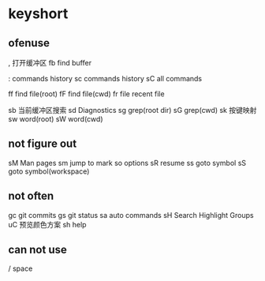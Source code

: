 # keyshort
## ofenuse
<leader>,   打开缓冲区
<leader>fb  find buffer

<leader>:   commands history
<leader>sc  commands history
<leader>sC  all commands

<leader>ff  find file(root)
<leader>fF  find file(cwd)
<leader>fr  file recent file

<leader>sb  当前缓冲区搜索
<leader>sd  Diagnostics
<leader>sg  grep(root dir)
<leader>sG  grep(cwd)
<leader>sk  按键映射
<leader>sw  word(root)
<leader>sW  word(cwd)

## not figure out
<leader>sM  Man pages
<leader>sm  jump to mark
<leader>so  options
<leader>sR  resume
<leader>ss goto symbol
<leader>sS goto symbol(workspace)

## not often
<leader>gc git commits
<leader>gs git status
<leader>sa auto commands
<leader>sH  Search Highlight Groups
<leader>uC 预览颜色方案
<leader>sh  help

## can not use
<leader>/ 
<leader>space 
